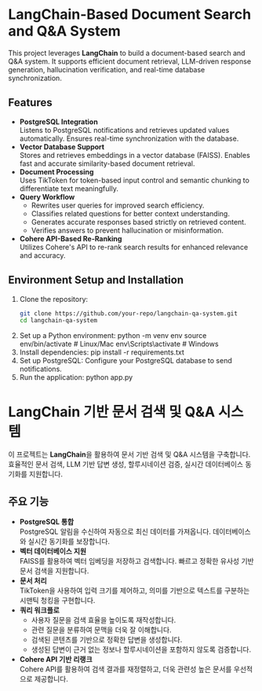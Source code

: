 # **LangChain-Based Document Search and Q&A System**
This project leverages **LangChain** to build a document-based search and Q&A system. It supports efficient document retrieval, LLM-driven response generation, hallucination verification, and real-time database synchronization.
## **Features**
- **PostgreSQL Integration**  
  Listens to PostgreSQL notifications and retrieves updated values automatically. Ensures real-time synchronization with the database.
- **Vector Database Support**  
  Stores and retrieves embeddings in a vector database (FAISS). Enables fast and accurate similarity-based document retrieval.
- **Document Processing**  
  Uses TikToken for token-based input control and semantic chunking to differentiate text meaningfully.
- **Query Workflow**  
  - Rewrites user queries for improved search efficiency.
  - Classifies related questions for better context understanding.
  - Generates accurate responses based strictly on retrieved content.
  - Verifies answers to prevent hallucination or misinformation.
- **Cohere API-Based Re-Ranking**  
  Utilizes Cohere's API to re-rank search results for enhanced relevance and accuracy.
## **Environment Setup and Installation**
1. Clone the repository:
   ```bash
   git clone https://github.com/your-repo/langchain-qa-system.git
   cd langchain-qa-system
2. Set up a Python environment:
   python -m venv env
  source env/bin/activate  # Linux/Mac
  env\Scripts\activate     # Windows
3. Install dependencies:
   pip install -r requirements.txt
4. Set up PostgreSQL:
    Configure your PostgreSQL database to send notifications.
5. Run the application:
   python app.py
# **LangChain 기반 문서 검색 및 Q&A 시스템**
이 프로젝트는 **LangChain**을 활용하여 문서 기반 검색 및 Q&A 시스템을 구축합니다. 효율적인 문서 검색, LLM 기반 답변 생성, 할루시네이션 검증, 실시간 데이터베이스 동기화를 지원합니다.
## **주요 기능**
- **PostgreSQL 통합**  
  PostgreSQL 알림을 수신하여 자동으로 최신 데이터를 가져옵니다. 데이터베이스와 실시간 동기화를 보장합니다.
- **벡터 데이터베이스 지원**  
  FAISS를 활용하여 벡터 임베딩을 저장하고 검색합니다. 빠르고 정확한 유사성 기반 문서 검색을 지원합니다.
- **문서 처리**  
  TikToken을 사용하여 입력 크기를 제어하고, 의미를 기반으로 텍스트를 구분하는 시맨틱 청킹을 구현합니다.
- **쿼리 워크플로**  
  - 사용자 질문을 검색 효율을 높이도록 재작성합니다.
  - 관련 질문을 분류하여 문맥을 더욱 잘 이해합니다.
  - 검색된 콘텐츠를 기반으로 정확한 답변을 생성합니다.
  - 생성된 답변이 근거 없는 정보나 할루시네이션을 포함하지 않도록 검증합니다.
- **Cohere API 기반 리랭크**  
  Cohere API를 활용하여 검색 결과를 재정렬하고, 더욱 관련성 높은 문서를 우선적으로 제공합니다.
